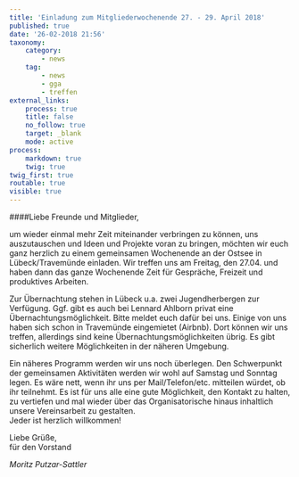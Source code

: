 ```yaml
---
title: 'Einladung zum Mitgliederwochenende 27. - 29. April 2018'
published: true
date: '26-02-2018 21:56'
taxonomy:
    category:
        - news
    tag:
        - news
        - gga
        - treffen
external_links:
    process: true
    title: false
    no_follow: true
    target: _blank
    mode: active
process:
    markdown: true
    twig: true
twig_first: true
routable: true
visible: true
---
```


####Liebe Freunde und Mitglieder,   

um wieder einmal mehr Zeit miteinander verbringen zu können, uns auszutauschen und Ideen und Projekte voran zu bringen, möchten wir euch ganz herzlich zu einem gemeinsamen Wochenende an der Ostsee in Lübeck/Travemünde einladen. Wir treffen uns am Freitag, den 27.04. und haben dann das ganze Wochenende Zeit für Gespräche, Freizeit und produktives Arbeiten.  

Zur Übernachtung stehen in Lübeck u.a. zwei Jugendherbergen zur Verfügung. Ggf. gibt es auch bei Lennard Ahlborn privat eine Übernachtungsmöglichkeit. Bitte meldet euch dafür bei uns. Einige von uns haben sich schon in Travemünde eingemietet (Airbnb). Dort können wir uns treffen, allerdings sind keine Übernachtungsmöglichkeiten übrig. Es gibt sicherlich weitere Möglichkeiten in der näheren Umgebung.  

Ein näheres Programm werden wir uns noch überlegen. Den Schwerpunkt der gemeinsamen Aktivitäten werden wir wohl auf Samstag und Sonntag legen. Es wäre nett, wenn ihr uns per Mail/Telefon/etc. mitteilen würdet, ob ihr teilnehmt. Es ist für uns alle eine gute Möglichkeit, den Kontakt zu halten, zu vertiefen und mal wieder über das Organisatorische hinaus inhaltlich unsere Vereinsarbeit zu gestalten.  
Jeder ist herzlich willkommen!
  
Liebe Grüße,  
für den Vorstand  

_Moritz Putzar-Sattler_